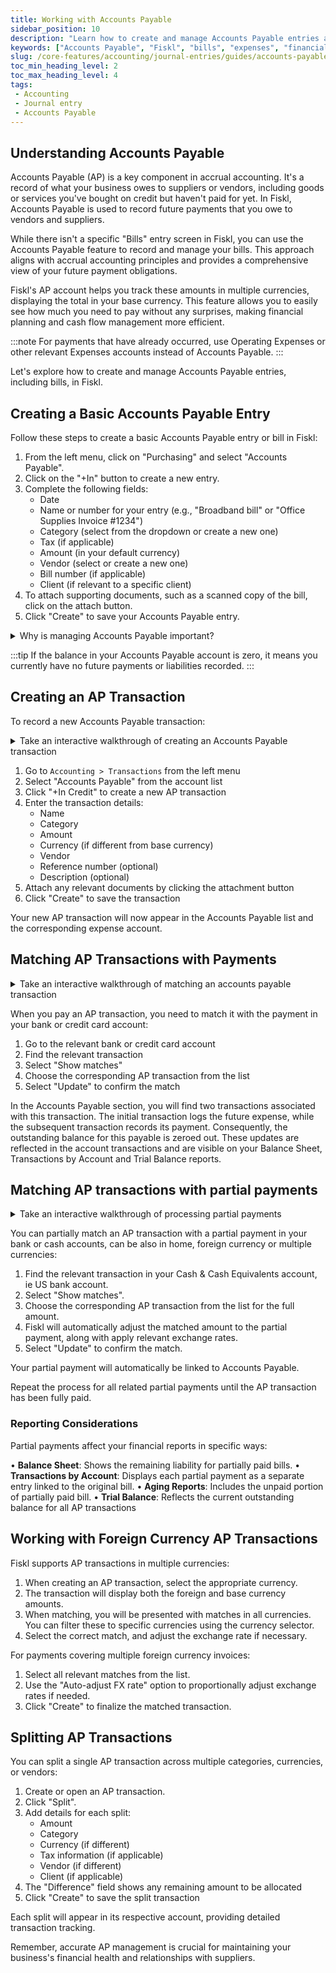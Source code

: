 ```yaml
---
title: Working with Accounts Payable
sidebar_position: 10
description: "Learn how to create and manage Accounts Payable entries and bills in Fiskl, including split transactions and multi-currency entries."
keywords: ["Accounts Payable", "Fiskl", "bills", "expenses", "financial management", "accrual accounting"]
slug: /core-features/accounting/journal-entries/guides/accounts-payable-transactions
toc_min_heading_level: 2
toc_max_heading_level: 4
tags:
 - Accounting
 - Journal entry
 - Accounts Payable
---
```


## Understanding Accounts Payable

Accounts Payable (AP) is a key component in accrual accounting. It's a record of what your business owes to suppliers or vendors, including goods or services you've bought on credit but haven't paid for yet. In Fiskl, Accounts Payable is used to record future payments that you owe to vendors and suppliers.

While there isn't a specific "Bills" entry screen in Fiskl, you can use the Accounts Payable feature to record and manage your bills. This approach aligns with accrual accounting principles and provides a comprehensive view of your future payment obligations.

Fiskl's AP account helps you track these amounts in multiple currencies, displaying the total in your base currency. This feature allows you to easily see how much you need to pay without any surprises, making financial planning and cash flow management more efficient.

:::note
For payments that have already occurred, use Operating Expenses or other relevant Expenses accounts instead of Accounts Payable.
:::

Let's explore how to create and manage Accounts Payable entries, including bills, in Fiskl.

## Creating a Basic Accounts Payable Entry

Follow these steps to create a basic Accounts Payable entry or bill in Fiskl:

1. From the left menu, click on "Purchasing" and select "Accounts Payable".
1. Click on the "+In" button to create a new entry.
1. Complete the following fields:
   - Date
   - Name or number for your entry (e.g., "Broadband bill" or "Office Supplies Invoice #1234")
   - Category (select from the dropdown or create a new one)
   - Tax (if applicable)
   - Amount (in your default currency)
   - Vendor (select or create a new one)
   - Bill number (if applicable)
   - Client (if relevant to a specific client)
1. To attach supporting documents, such as a scanned copy of the bill, click on the attach button.
1. Click "Create" to save your Accounts Payable entry.


<details>
<summary>Why is managing Accounts Payable important?</summary>

Proper AP management helps you:
- Track your short-term obligations.
- Accurately report your financial position.
</details>

:::tip
If the balance in your Accounts Payable account is zero, it means you currently have no future payments or liabilities recorded.
:::

## Creating an AP Transaction

To record a new Accounts Payable transaction:

<details>
<summary>Take an interactive walkthrough of creating an Accounts Payable transaction</summary>

<div style={{ position: 'relative', paddingBottom: '56.25%', height: 0, width: '100%' }}>
<iframe
style={{ position: 'absolute', top: 0, left: 0, width: '100%', height: '100%', border: 0 }}
src="https://demo.fiskl.com/e/cm0to7dr7000gl60cstgelqbl/tour"
allowFullScreen
webkitallowfullscreen="true"
mozallowfullscreen="true"
allowtransparency="true"
></iframe>
</div>
</details>

1. Go to `Accounting > Transactions` from the left menu
2. Select "Accounts Payable" from the account list
3. Click "+In Credit" to create a new AP transaction
4. Enter the transaction details:
   - Name
   - Category
   - Amount
   - Currency (if different from base currency)
   - Vendor
   - Reference number (optional)
   - Description (optional)
5. Attach any relevant documents by clicking the attachment button
6. Click "Create" to save the transaction

Your new AP transaction will now appear in the Accounts Payable list and the corresponding expense account.

## Matching AP Transactions with Payments

<details>
<summary>Take an interactive walkthrough of matching an accounts payable transaction</summary>

<div style={{ position: 'relative', paddingBottom: '56.25%', height: 0, width: '100%' }}>
<iframe
style={{ position: 'absolute', top: 0, left: 0, width: '100%', height: '100%', border: 0 }}
src="https://demo.fiskl.com/e/cm0wgvisu0001l20cj12y07xb/tour"
allowFullScreen
webkitallowfullscreen="true"
mozallowfullscreen="true"
allowtransparency="true"
></iframe>
</div>
</details>

When you pay an AP transaction, you need to match it with the payment in your bank or credit card account:

1. Go to the relevant bank or credit card account
2. Find the relevant transaction
3. Select "Show matches"
4. Choose the corresponding AP transaction from the list
5. Select "Update" to confirm the match

In the Accounts Payable section, you will find two transactions associated with this transaction. The initial transaction logs the future expense, while the subsequent transaction records its payment. Consequently, the outstanding balance for this payable is zeroed out. These updates are reflected in the account transactions and are visible on your Balance Sheet, Transactions by Account and Trial Balance reports.

## Matching AP transactions with partial payments

<details>
<summary>Take an interactive walkthrough of processing partial payments</summary>
<div style={{ position: 'relative', paddingBottom: '56.25%', height: 0, width: '100%' }}>
<iframe
style={{ position: 'absolute', top: 0, left: 0, width: '100%', height: '100%', border: 0 }}
src="https://demo.fiskl.com/share/cm8hh9lpe0010l70c9h84pt41/tour"
allowFullScreen
webkitallowfullscreen="true"
mozallowfullscreen="true"
allowtransparency="true"
></iframe>
</div>
</details>

You can partially match an AP transaction with a partial payment in your bank or cash accounts, can be also in home, foreign currency or multiple currencies:

1.	Find the relevant transaction in your Cash & Cash Equivalents account, ie US bank account.
2.	Select "Show matches".
3.	Choose the corresponding AP transaction from the list for the full amount.
4.	Fiskl will automatically adjust the matched amount to the partial payment, along with apply relevant exchange rates.
5.	Select "Update" to confirm the match.

Your partial payment will automatically be linked to Accounts Payable.

Repeat the process for all related partial payments until the AP transaction has been fully paid.


### Reporting Considerations

Partial payments affect your financial reports in specific ways:

•	**Balance Sheet**: Shows the remaining liability for partially paid bills.
•	**Transactions by Account**: Displays each partial payment as a separate entry linked to the original bill.
•	**Aging Reports**: Includes the unpaid portion of partially paid bill.
•	**Trial Balance**: Reflects the current outstanding balance for all AP transactions


## Working with Foreign Currency AP Transactions

Fiskl supports AP transactions in multiple currencies:

1. When creating an AP transaction, select the appropriate currency.
2. The transaction will display both the foreign and base currency amounts.
3. When matching, you will be presented with matches in all currencies. You can filter these to specific currencies using the currency selector.
4. Select the correct match, and adjust the exchange rate if necessary.

For payments covering multiple foreign currency invoices:

1. Select all relevant matches from the list.
2. Use the "Auto-adjust FX rate" option to proportionally adjust exchange rates if needed.
3. Click "Create" to finalize the matched transaction.

## Splitting AP Transactions

You can split a single AP transaction across multiple categories, currencies, or vendors:

1. Create or open an AP transaction.
2. Click "Split".
3. Add details for each split:
   - Amount
   - Category
   - Currency (if different)
   - Tax information (if applicable)
   - Vendor (if different)
   - Client (if applicable)
4. The "Difference" field shows any remaining amount to be allocated
5. Click "Create" to save the split transaction

Each split will appear in its respective account, providing detailed transaction tracking.

Remember, accurate AP management is crucial for maintaining your business's financial health and relationships with suppliers.
